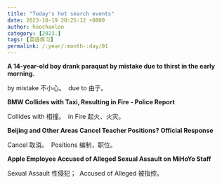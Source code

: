 ```yaml
---
title: "Today's hot search events"
date: 2023-10-19 20:25:12 +0800
author: hoochanlon
category: [2023.]
tags: [英语练习]
permalink: /:year/:month-:day/01
---
```


**A 14-year-old boy drank paraquat by mistake due to thirst in the early morning.**

by mistake 不小心。&nbsp;&nbsp;due to 由于。

**BMW Collides with Taxi, Resulting in Fire - Police Report**

Collides with 相撞。&nbsp;&nbsp;in Fire 起火、火灾。

**Beijing and Other Areas Cancel Teacher Positions? Official Response**

Cancel 取消。&nbsp;&nbsp;Positions 编制，职位。

<!-- more -->

**Apple Employee Accused of Alleged Sexual Assault on MiHoYo Staff**

Sexual Assault 性侵犯；&nbsp;&nbsp;Accused of Alleged 被指控。
